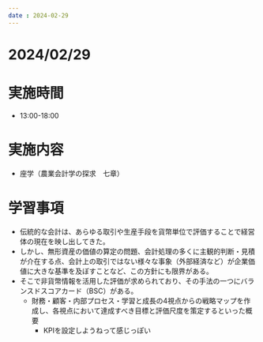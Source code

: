 ```yaml
---
date : 2024-02-29
---
```


# 2024/02/29

# 実施時間
- 13:00-18:00

# 実施内容
- 座学（農業会計学の探求　七章）
# 学習事項
- 伝統的な会計は、あらゆる取引や生産手段を貨幣単位で評価することで経営体の現在を映し出してきた。
- しかし、無形資産の価値の算定の問題、会計処理の多くに主観的判断・見積が介在する点、会計上の取引ではない様々な事象（外部経済など）が企業価値に大きな基準を及ぼすことなど、この方針にも限界がある。
- そこで非貨幣情報を活用した評価が求められており、その手法の一つにバランスドスコアカード（BSC）がある。
    - 財務・顧客・内部プロセス・学習と成長の4視点からの戦略マップを作成し、各視点において達成すべき目標と評価尺度を策定するといった概要
        - KPIを設定しようねって感じっぽい